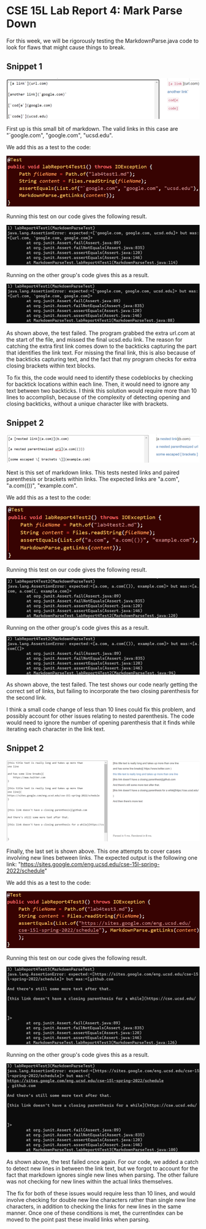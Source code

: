 # CSE 15L Lab Report 4: Mark Parse Down

For this week, we will be rigorously testing the MarkdownParse.java code to look for flaws that might cause things to break. 

## Snippet 1

![Image](mdsnip1.png)

First up is this small bit of markdown. The valid links in this case are "`google.com", "google.com", "ucsd.edu".

We add this as a test to the code:

![Image](mdcode1.png)

Running this test on our code gives the following result.

![Image](mdtest1.png)

Running on the other group's code gives this as a result.

![Image](mdtestalt1.png)

As shown above, the test failed. The program grabbed the extra url.com at the start of the file, and missed the final ucsd.edu link.
The reason for catching the extra first link comes down to the backticks capturing the part that identifies the link text. For missing the final link, this is also because of the backticks capturing text, and the fact that my program checks for extra closing brackets within text blocks.

 To fix this, the code would need to identify these codeblocks by checking for backtick locations within each line. Then, it would need to ignore any text between two backticks. I think this solution would require more than 10 lines to accomplish, because of the complexity of detecting opening and closing backticks, without a unique character like with brackets.

## Snippet 2

![Image](mdsnip2.png)

Next is this set of markdown links. This tests nested links and paired parenthesis or brackets within links. The expected links are "a.com", "a.com(())", "example.com".

We add this as a test to the code:

![Image](mdcode2.png)

Running this test on our code gives the following result.

![Image](mdtest2.png)

Running on the other group's code gives this as a result.

![Image](mdtestalt2.png)

As shown above, the test failed. The test shows our code nearly getting the correct set of links, but failing to incorporate the two closing parenthesis for the second link. 

I think a small code change of less than 10 lines could fix this problem, and possibly account for other issues relating to nested parenthesis. The code would need to ignore the number of opening parenthesis that it finds while iterating each character in the link text.

## Snippet 2

![Image](mdsnip3.png)

Finally, the last set is shown above. This one attempts to cover cases involving new lines between links. The expected output is the following one link: "https://sites.google.com/eng.ucsd.edu/cse-15l-spring-2022/schedule"

We add this as a test to the code:

![Image](mdcode3.png)

Running this test on our code gives the following result.

![Image](mdtest3.png)

Running on the other group's code gives this as a result.

![Image](mdtestalt3.png)

As shown above, the test failed once again. For our code, we added a catch to detect new lines in between the link text, but we forgot to account for the fact that markdown ignores single new lines when parsing. The other failure was not checking for new lines within the actual links themselves.

The fix for both of these issues would require less than 10 lines, and would involve checking for double new line characters rather than single new line characters, in addition to checking the links for new lines in the same manner. Once one of these conditions is met, the currentIndex can be moved to the point past these invalid links when parsing.

